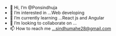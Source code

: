 - 👋 Hi, I’m @Ponsindhuja
- 👀 I’m interested in ...Web developing
- 🌱 I’m currently learning ...React js and Angular
- 💞️ I’m looking to collaborate on ...
- 📫 How to reach me ...sindhumahe28@gmail.com

<!---
Ponsindhuja/Ponsindhuja is a ✨ special ✨ repository because its `README.md` (this file) appears on your GitHub profile.
You can click the Preview link to take a look at your changes.
--->
